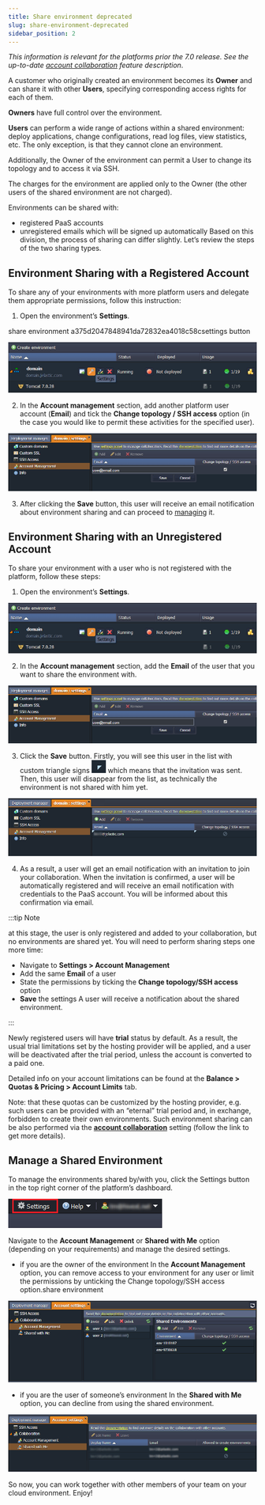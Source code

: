 ```yaml
---
title: Share environment deprecated
slug: share-environment-deprecated
sidebar_position: 2
---
```


_This information is relevant for the platforms prior the 7.0 release. See the up-to-date [account collaboration](/docs/Account&Pricing/Accounts%20Collaboration/Collaboration%20Overview) feature description_.

A customer who originally created an environment becomes its **Owner** and can share it with other **Users**, specifying corresponding access rights for each of them.

**Owners** have full control over the environment.

**Users** can perform a wide range of actions within a shared environment: deploy applications, change configurations, read log files, view statistics, etc. The only exception, is that they cannot clone an environment.

Additionally, the Owner of the environment can permit a User to change its topology and to access it via SSH.

The charges for the environment are applied only to the Owner (the other users of the shared environment are not charged).

Environments can be shared with:

- registered PaaS accounts
- unregistered emails which will be signed up automatically
  Based on this division, the process of sharing can differ slightly. Let’s review the steps of the two sharing types.

## Environment Sharing with a Registered Account

To share any of your environments with more platform users and delegate them appropriate permissions, follow this instruction:

1. Open the environment’s **Settings**.

share environment a375d2047848941da72832ea4018c58csettings button

<div style={{
    display:'flex',
    justifyContent: 'center',
    margin: '0 0 1rem 0'
}}>

![Locale Dropdown](./img/ShareEnvironment/a375d2047848941da72832ea4018c58csettings-button.png)

</div>

2. In the **Account management** section, add another platform user account (**Email**) and tick the **Change topology / SSH access** option (in the case you would like to permit these activities for the specified user).

<div style={{
    display:'flex',
    justifyContent: 'center',
    margin: '0 0 1rem 0'
}}>

![Locale Dropdown](./img/ShareEnvironment/a375d2047848941da72832ea4018c58cuser-email.png)

</div>

3. After clicking the **Save** button, this user will receive an email notification about environment sharing and can proceed to [managing](/docs/EnvironmentManagement/Share%20Environment%20Deprecated#manage-a-shared-environment) it.

## Environment Sharing with an Unregistered Account

To share your environment with a user who is not registered with the platform, follow these steps:

1. Open the environment’s **Settings**.

<div style={{
    display:'flex',
    justifyContent: 'center',
    margin: '0 0 1rem 0'
}}>

![Locale Dropdown](./img/ShareEnvironment/a375d2047848941da72832ea4018c58csettings-button.png)

</div>

2. In the **Account management** section, add the **Email** of the user that you want to share the environment with.

<div style={{
    display:'flex',
    justifyContent: 'center',
    margin: '0 0 1rem 0'
}}>

![Locale Dropdown](./img/ShareEnvironment/a375d2047848941da72832ea4018c58cuser-email.png)

</div>

3. Click the **Save** button. Firstly, you will see this user in the list with custom triangle signs ![Locale Dropdown](./img/ShareEnvironment/a375d2047848941da72832ea4018c58ctriangle-sign.png) which means that the invitation was sent. Then, this user will disappear from the list, as technically the environment is not shared with him yet.

<div style={{
    display:'flex',
    justifyContent: 'center',
    margin: '0 0 1rem 0'
}}>

![Locale Dropdown](./img/ShareEnvironment/a375d2047848941da72832ea4018c58cunregistered-share.png)

</div>

4. As a result, a user will get an email notification with an invitation to join your collaboration. When the invitation is confirmed, a user will be automatically registered and will receive an email notification with credentials to the PaaS account. You will be informed about this confirmation via email.

:::tip Note

at this stage, the user is only registered and added to your collaboration, but no environments are shared yet. You will need to perform sharing steps one more time:

- Navigate to **Settings > Account Management**
- Add the same **Email** of a user
- State the permissions by ticking the **Change topology/SSH access** option
- **Save** the settings
  A user will receive a notification about the shared environment.

:::

Newly registered users will have **trial** status by default. As a result, the usual trial limitations set by the hosting provider will be applied, and a user will be deactivated after the trial period, unless the account is converted to a paid one.

Detailed info on your account limitations can be found at the **Balance > Quotas & Pricing > Account Limits** tab.

Note: that these quotas can be customized by the hosting provider, e.g. such users can be provided with an “eternal” trial period and, in exchange, forbidden to create their own environments. Such environment sharing can be also performed via the **[account collaboration](/docs/Account&Pricing/Accounts%20Collaboration/Collaboration%20Overview)** setting (follow the link to get more details).

## Manage a Shared Environment

To manage the environments shared by/with you, click the Settings button in the top right corner of the platform’s dashboard.

<div style={{
    display:'flex',
    justifyContent: 'center',
    margin: '0 0 1rem 0'
}}>

![Locale Dropdown](./img/ShareEnvironment/5fe565698fc97a20f4c60d3918356107settings-button.png)

</div>

Navigate to the **Account Management** or **Shared with Me** option (depending on your requirements) and manage the desired settings.

- if you are the owner of the environment
  In the **Account Management** option, you can remove access to your environment for any user or limit the permissions by unticking the Change topology/SSH access option.share environment

<div style={{
    display:'flex',
    justifyContent: 'center',
    margin: '0 0 1rem 0'
}}>

![Locale Dropdown](./img/ShareEnvironment/a375d2047848941da72832ea4018c58cuser-management-section.png)

</div>

- if you are the user of someone’s environment
  In the **Shared with Me** option, you can decline from using the shared environment.

<div style={{
    display:'flex',
    justifyContent: 'center',
    margin: '0 0 1rem 0'
}}>

![Locale Dropdown](./img/ShareEnvironment/a375d2047848941da72832ea4018c58cshared-with-me.png)

</div>

So now, you can work together with other members of your team on your cloud environment. Enjoy!
